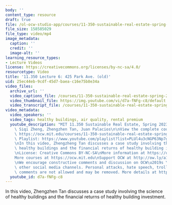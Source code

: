 ```yaml
---
body: ''
content_type: resource
draft: true
file: /ol-ocw-studio-app/courses/11-350-sustainable-real-estate-spring-2023/ocw_11350_lecture06_2023feb28_360p_16_9.mp4
file_size: 158585029
file_type: video/mp4
image_metadata:
  caption: ''
  credit: ''
  image-alt: ''
learning_resource_types:
- Lecture Videos
license: https://creativecommons.org/licenses/by-nc-sa/4.0/
resourcetype: Video
title: '11.350 Lecture 6: 425 Park Ave. (old)'
uid: 25ec44eb-9cdf-45d7-baea-c16e75b8e34a
video_files:
  archive_url: ''
  video_captions_file: /courses/11-350-sustainable-real-estate-spring-2023/1vYZ3Pdy_u6F1diJZYXPKWQxKzvt-57FM_transcript.webvtt
  video_thumbnail_file: https://img.youtube.com/vi/d7a-fNFg-c8/default.jpg
  video_transcript_file: /courses/11-350-sustainable-real-estate-spring-2023/1vYZ3Pdy_u6F1diJZYXPKWQxKzvt-57FM_transcript.pdf
video_metadata:
  video_speakers: ''
  video_tags: healthy buildings, air quality, rental premium
  youtube_description: "MIT 11.350 Sustainable Real Estate, Spring 2023\nInstructors:\
    \ Siqi Zheng, Zhengzhen Tan, Juan Palacios\n\nView the complete course (or resource):\
    \ https://ocw.mit.edu/courses/11-350-sustainable-real-estate-spring-2023/\nYouTube\
    \ Playlist: https://www.youtube.com/playlist?list=PLUl4u3cNGP63Np7g0Xtk939LL9OwJ-OuW\n\
    \nIn this video, Zhengzheng Tan discusses a case study involving the science of\
    \ healthy buildings and the financial returns of healthy building investment.\n\
    \nLicense: Creative Commons BY-NC-SA\nMore information at https://ocw.mit.edu/terms\n\
    More courses at https://ocw.mit.edu\nSupport OCW at http://ow.ly/a1If50zVRlQ\n\
    \nWe encourage constructive comments and discussion on OCW\u2019s YouTube and\
    \ other social media channels. Personal attacks, hate speech, trolling, and inappropriate\
    \ comments are not allowed and may be removed. More details at https://ocw.mit.edu/comments."
  youtube_id: d7a-fNFg-c8
---
```

In this video, Zhengzhen Tan discusses a case study involving the science of healthy buildings and the financial returns of healthy building investment.